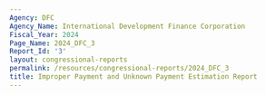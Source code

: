 ```yaml
---
Agency: DFC
Agency_Name: International Development Finance Corporation
Fiscal_Year: 2024
Page_Name: 2024_DFC_3
Report_Id: '3'
layout: congressional-reports
permalink: /resources/congressional-reports/2024_DFC_3
title: Improper Payment and Unknown Payment Estimation Report
---
```

